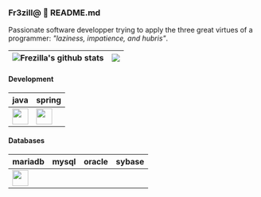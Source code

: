 ### Fr3zill@ :dizzy: README.md

Passionate software developper trying to apply the three great virtues of a programmer: *"laziness, impatience, and hubris"*.


| <img align="center" src="https://github-readme-stats.vercel.app/api?username=frezilla&show_icons=true&theme=transparent&include_all_commits=true&hide_border=true" alt="Frezilla's github stats" /> | <img align="center" src="https://github-readme-stats.vercel.app/api/top-langs/?username=frezilla&layout=compact&hide_border=true" /> |
| ------------- | ------------- |

#### Development

| java | spring |
| ------------- | ------------- |
| <img height="32" width="32" src="https://cdn.jsdelivr.net/npm/simple-icons@v8/icons/openjdk.svg" /> | <img height="32" width="32" src="https://cdn.jsdelivr.net/npm/simple-icons@v8/icons/spring.svg" />  |


#### Databases

| mariadb | mysql | oracle | sybase |
| ------------- | ------------- | ------------- | ------------- |
| <img height="32" width="32" src="https://cdn.jsdelivr.net/npm/simple-icons@v8/icons/mariadb.svg" /> | | | |


